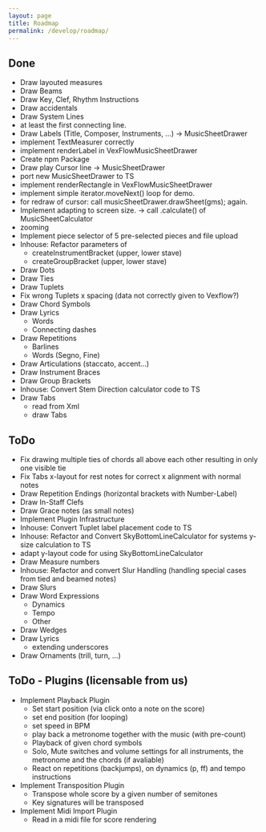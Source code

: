```yaml
---
layout: page
title: Roadmap
permalink: /develop/roadmap/
---
```


## Done
* Draw layouted measures
* Draw Beams
* Draw Key, Clef, Rhythm Instructions
* Draw accidentals
* Draw System Lines
* at least the first connecting line.
* Draw Labels (Title, Composer, Instruments, ...) →  MusicSheetDrawer
* implement  TextMeasurer correctly
* implement renderLabel in VexFlowMusicSheetDrawer
* Create npm Package
* Draw play Cursor line    →  MusicSheetDrawer
* port new MusicSheetDrawer to TS
* implement renderRectangle in VexFlowMusicSheetDrawer
* implement simple iterator.moveNext() loop for demo.
* for redraw of cursor: call musicSheetDrawer.drawSheet(gms); again.
* Implement adapting to screen size. → call .calculate() of MusicSheetCalculator
* zooming
* Implement piece selector of 5 pre-selected pieces and file upload
* Inhouse: Refactor parameters of
  * createInstrumentBracket (upper, lower stave)
  * createGroupBracket (upper, lower stave)
* Draw Dots
* Draw Ties
* Draw Tuplets
* Fix wrong Tuplets x spacing (data not correctly given to Vexflow?)
* Draw Chord Symbols
* Draw Lyrics
  * Words
  * Connecting dashes
* Draw Repetitions
  * Barlines
  * Words (Segno, Fine)
* Draw Articulations (staccato, accent...)
* Draw Instrument Braces
* Draw Group Brackets
* Inhouse: Convert Stem Direction calculator code to TS
* Draw Tabs
  * read from Xml
  * draw Tabs

## ToDo
* Fix drawing multiple ties of chords all above each other resulting in only one visible tie
* Fix Tabs x-layout for rest notes for correct x alignment with normal notes
* Draw Repetition Endings (horizontal brackets with Number-Label)
* Draw In-Staff Clefs
* Draw Grace notes (as small notes)
* Implement Plugin Infrastructure
* Inhouse: Convert Tuplet label placement code to TS
* Inhouse: Refactor and Convert SkyBottomLineCalculator for systems y-size calculation to TS
* adapt y-layout code for using SkyBottomLineCalculator
* Draw Measure numbers
* Inhouse: Refactor and convert Slur Handling (handling special cases from tied and beamed notes)
* Draw Slurs
* Draw Word Expressions
  * Dynamics
  * Tempo
  * Other
* Draw Wedges
* Draw Lyrics
  * extending underscores
* Draw Ornaments (trill, turn, ...)

## ToDo - Plugins (licensable from us)
* Implement Playback Plugin
  * Set start position (via click onto a note on the score)
  * set end position (for looping)
  * set speed in BPM
  * play back a metronome together with the music (with pre-count)
  * Playback of given chord symbols
  * Solo, Mute switches and volume settings for all instruments, the metronome and the chords (if avaliable)
  * React on repetitions (backjumps), on dynamics (p, ff) and tempo instructions
* Implement Transposition Plugin
  * Transpose whole score by a given number of semitones
  * Key signatures will be transposed
* Implement Midi Import Plugin
  * Read in a midi file for score rendering

